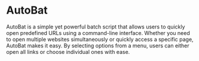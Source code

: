 # AutoBat
AutoBat is a simple yet powerful batch script that allows users to quickly open predefined URLs using a command-line interface. Whether you need to open multiple websites simultaneously or quickly access a specific page, AutoBat makes it easy. By selecting options from a menu, users can either open all links or choose individual ones with ease.
